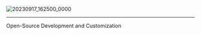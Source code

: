 ![20230917_162500_0000][link]<hr>
Open-Source Development and Customization


[link]: https://github.com/TBR-Development/.github/assets/17615050/3394908e-4c09-4eeb-80f4-bebe0e724bf2
